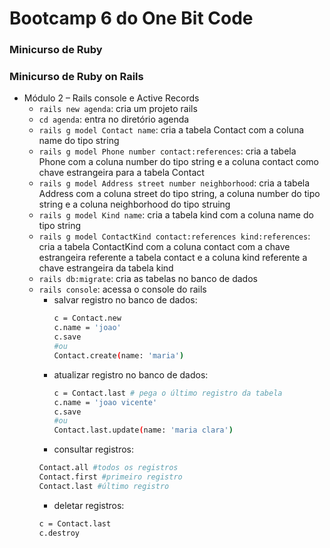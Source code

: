 # Bootcamp 6 do One Bit Code

### Minicurso de Ruby

### Minicurso de Ruby on Rails
- Módulo 2 – Rails console e Active Records
    - `rails new agenda`: cria um projeto rails
    - `cd agenda`: entra no diretório agenda
    - `rails g model Contact name`: cria a tabela Contact com a coluna name do tipo string
    - `rails g model Phone number contact:references`: cria a tabela Phone com a coluna number do tipo string e a coluna contact como chave estrangeira para a tabela Contact
    - `rails g model Address street number neighborhood`: cria a tabela Address com a coluna street do tipo string, a coluna number do tipo string e a coluna neighborhood do tipo struing
    - `rails g model Kind name`: cria a tabela kind com a coluna name do tipo string 
    - `rails g model ContactKind contact:references kind:references`: cria a tabela ContactKind com a coluna contact com a chave estrangeira referente a tabela contact e a coluna kind referente a chave estrangeira da tabela kind
    - `rails db:migrate`: cria as tabelas no banco de dados
    - `rails console`: acessa o console do rails
        - salvar registro no banco de dados:
            ```bash
            c = Contact.new
            c.name = 'joao'
            c.save
            #ou
            Contact.create(name: 'maria')
            ```
        - atualizar registro no banco de dados:
            ```bash
            c = Contact.last # pega o último registro da tabela
            c.name = 'joao vicente'
            c.save
            #ou
            Contact.last.update(name: 'maria clara')
            ```
        - consultar registros:
        ```bash
        Contact.all #todos os registros
        Contact.first #primeiro registro
        Contact.last #último registro
        ```
        - deletar registros:
        ```bash
        c = Contact.last
        c.destroy
        ```

